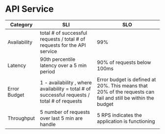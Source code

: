# API Service                                                                                                         

| Category     | SLI                                                                                                | SLO                                                                                                         |
|--------------|----------------------------------------------------------------------------------------------------|-------------------------------------------------------------------------------------------------------------|
| Availability | total # of successful requests / total # of requests for the API service                           | 99%                                                                                                         |
| Latency      | 90th percentile latency over a 5 min period                                                        | 90% of requests below 100ms                                                                                 |
| Error Budget | 1 - availability       , where availability = total # of successful requests / total # of requests | Error budget is defined at 20%. This means that 20% of the requests can fail and still be within the budget |
| Throughput   | 5 number of requests over last 5 min are handle                                                    | 5 RPS indicates the application is functioning                                                              |

